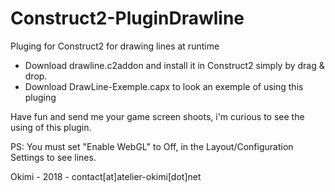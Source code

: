 # Construct2-PluginDrawline
Pluging for Construct2 for drawing lines at runtime

* Download drawline.c2addon and install it in Construct2 simply by drag & drop.
* Download DrawLine-Exemple.capx to look an exemple of using this pluging

Have fun and send me your game screen shoots, i'm curious to see the using of this plugin.

PS: You must set "Enable WebGL" to Off, in the Layout/Configuration Settings to see lines.

Okimi - 2018 - contact[at]atelier-okimi[dot]net
